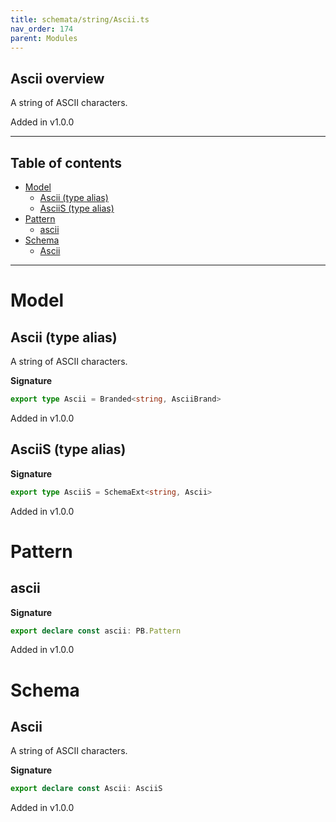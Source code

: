 ```yaml
---
title: schemata/string/Ascii.ts
nav_order: 174
parent: Modules
---
```


## Ascii overview

A string of ASCII characters.

Added in v1.0.0

---

<h2 class="text-delta">Table of contents</h2>

- [Model](#model)
  - [Ascii (type alias)](#ascii-type-alias)
  - [AsciiS (type alias)](#asciis-type-alias)
- [Pattern](#pattern)
  - [ascii](#ascii)
- [Schema](#schema)
  - [Ascii](#ascii)

---

# Model

## Ascii (type alias)

A string of ASCII characters.

**Signature**

```ts
export type Ascii = Branded<string, AsciiBrand>
```

Added in v1.0.0

## AsciiS (type alias)

**Signature**

```ts
export type AsciiS = SchemaExt<string, Ascii>
```

Added in v1.0.0

# Pattern

## ascii

**Signature**

```ts
export declare const ascii: PB.Pattern
```

Added in v1.0.0

# Schema

## Ascii

A string of ASCII characters.

**Signature**

```ts
export declare const Ascii: AsciiS
```

Added in v1.0.0
